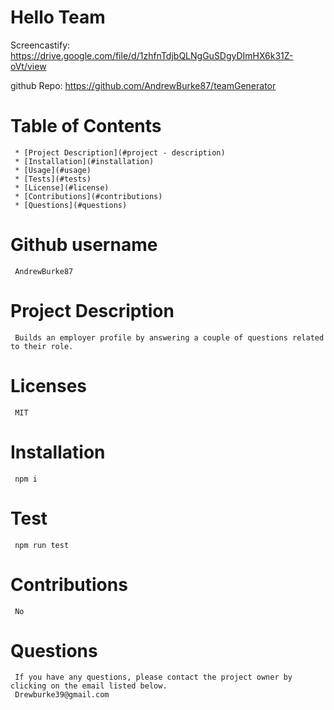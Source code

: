 # **Hello Team**

Screencastify: https://drive.google.com/file/d/1zhfnTdjbQLNgGuSDgyDImHX6k31Z-oVt/view

github Repo: https://github.com/AndrewBurke87/teamGenerator

# Table of Contents

     * [Project Description](#project - description)
     * [Installation](#installation)
     * [Usage](#usage)
     * [Tests](#tests)
     * [License](#license)
     * [Contributions](#contributions)
     * [Questions](#questions)

# Github username

     AndrewBurke87

# Project Description

     Builds an employer profile by answering a couple of questions related to their role.

# Licenses

     MIT

# Installation

     npm i

# Test

     npm run test

# Contributions

     No


# Questions

     If you have any questions, please contact the project owner by clicking on the email listed below.
     Drewburke39@gmail.com
